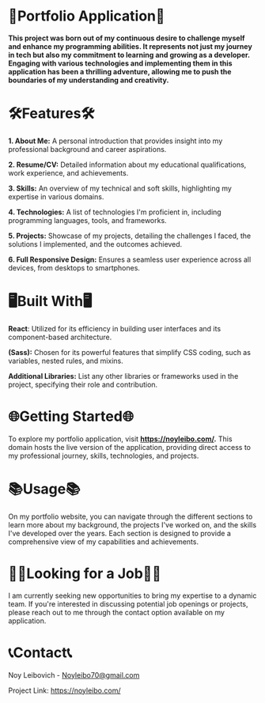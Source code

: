 # **💼Portfolio Application💼**

**This project was born out of my continuous desire to challenge myself and enhance my programming abilities. It represents not just my journey in tech but also my commitment to learning and growing as a developer. Engaging with various technologies and implementing them in this application has been a thrilling adventure, allowing me to push the boundaries of my understanding and creativity.**


# 🛠️Features🛠️

**1. About Me:** A personal introduction that provides insight into my professional background and career aspirations.

**2. Resume/CV:** Detailed information about my educational qualifications, work experience, and achievements.

**3. Skills:** An overview of my technical and soft skills, highlighting my expertise in various domains.

**4. Technologies:** A list of technologies I'm proficient in, including programming languages, tools, and frameworks.

**5. Projects:** Showcase of my projects, detailing the challenges I faced, the solutions I implemented, and the outcomes achieved.

**6. Full Responsive Design:** Ensures a seamless user experience across all devices, from desktops to smartphones.


# **🖥️Built With🖥️**

**React**: Utilized for its efficiency in building user interfaces and its component-based architecture.

**(Sass):** Chosen for its powerful features that simplify CSS coding, such as variables, nested rules, and mixins.

**Additional Libraries:** List any other libraries or frameworks used in the project, specifying their role and contribution.


# **🌐Getting Started🌐**

To explore my portfolio application, visit **https://noyleibo.com/.** This domain hosts the live version of the application, providing direct access to my professional journey, skills, technologies, and projects.


# **📚Usage📚**

On my portfolio website, you can navigate through the different sections to learn more about my background, the projects I've worked on, and the skills I've developed over the years. Each section is designed to provide a comprehensive view of my capabilities and achievements.


# **👨‍💻Looking for a Job👨‍💻**

I am currently seeking new opportunities to bring my expertise to a dynamic team. If you're interested in discussing potential job openings or projects, please reach out to me through the contact option available on my application.


# **📞Contact📞**

Noy Leibovich - Noyleibo70@gmail.com

Project Link: https://noyleibo.com/

